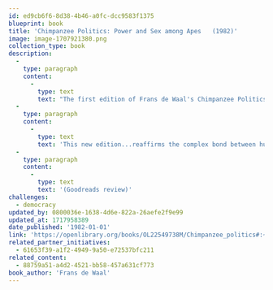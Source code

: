 ```yaml
---
id: ed9cb6f6-8d38-4b46-a0fc-dcc9583f1375
blueprint: book
title: 'Chimpanzee Politics: Power and Sex among Apes   (1982)'
image: image-1707921380.png
collection_type: book
description:
  -
    type: paragraph
    content:
      -
        type: text
        text: "The first edition of Frans de Waal's Chimpanzee Politics was acclaimed not only by primatologists for its scientific achievement but also by a much broader audience of politicians, business leaders, and social psychologists for its remarkable insights into very basic human needs and behaviors. "
  -
    type: paragraph
    content:
      -
        type: text
        text: 'This new edition...reaffirms the complex bond between humans and their closest living relatives. As we watch the chimpanzees of Arnhem behave in ways we recognize from Machiavelli (and from the nightly news), de Waal reminds us again that the roots of politics are older than humanity.'
  -
    type: paragraph
    content:
      -
        type: text
        text: '(Goodreads review)'
challenges:
  - democracy
updated_by: 0800036e-1638-4d6e-822a-26aefe2f9e99
updated_at: 1717958389
date_published: '1982-01-01'
link: 'https://openlibrary.org/books/OL22549738M/Chimpanzee_politics#:~:text=Chimpanzee%20Politics%3A%20Power%20and%20Sex%20among%20Apes%20August,Paperback%20in%20English%20-%2025th%20anniversary%20edition%20edition'
related_partner_initiatives:
  - 61653f39-a1f2-4949-9a50-e72537bfc211
related_content:
  - 88759a51-a4d2-4521-bb58-457a631cf773
book_author: 'Frans de Waal'
---
```

